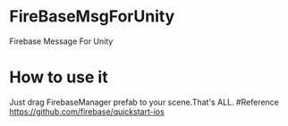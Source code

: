 # FireBaseMsgForUnity
Firebase Message For Unity
# How to use it
Just drag FirebaseManager prefab to your scene.That's ALL.
#Reference
https://github.com/firebase/quickstart-ios
